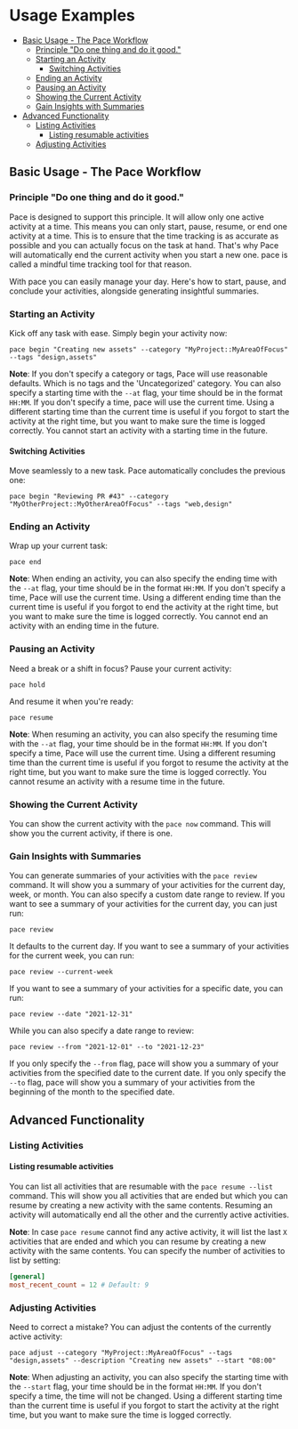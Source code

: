 # Usage Examples

<!-- TOC -->

- [Basic Usage - The Pace Workflow](#basic-usage---the-pace-workflow)
  - [Principle "Do one thing and do it good."](#principle-do-one-thing-and-do-it-good)
  - [Starting an Activity](#starting-an-activity)
    - [Switching Activities](#switching-activities)
  - [Ending an Activity](#ending-an-activity)
  - [Pausing an Activity](#pausing-an-activity)
  - [Showing the Current Activity](#showing-the-current-activity)
  - [Gain Insights with Summaries](#gain-insights-with-summaries)
- [Advanced Functionality](#advanced-functionality)
  - [Listing Activities](#listing-activities)
    - [Listing resumable activities](#listing-resumable-activities)
  - [Adjusting Activities](#adjusting-activities)

<!-- /TOC -->

<!-- TODO: **Command Combinations**: Illustrate how multiple commands can be combined to achieve specific tasks or workflows, showcasing the flexibility and power of the Pace CLI. -->

## Basic Usage - The Pace Workflow

### Principle "Do one thing and do it good."

Pace is designed to support this principle. It will allow only one active
activity at a time. This means you can only start, pause, resume, or end one
activity at a time. This is to ensure that the time tracking is as accurate as
possible and you can actually focus on the task at hand. That's why Pace will
automatically end the current activity when you start a new one. pace is called
a mindful time tracking tool for that reason.

With pace you can easily manage your day. Here's how to start, pause, and
conclude your activities, alongside generating insightful summaries.

### Starting an Activity

Kick off any task with ease. Simply begin your activity now:

```shell
pace begin "Creating new assets" --category "MyProject::MyAreaOfFocus" --tags "design,assets"
```

**Note**: If you don't specify a category or tags, Pace will use reasonable
defaults. Which is no tags and the 'Uncategorized' category. You can also
specify a starting time with the `--at` flag, your time should be in the format
`HH:MM`. If you don't specify a time, pace will use the current time. Using a
different starting time than the current time is useful if you forgot to start
the activity at the right time, but you want to make sure the time is logged
correctly. You cannot start an activity with a starting time in the future.

#### Switching Activities

Move seamlessly to a new task. Pace automatically concludes the previous one:

```shell
pace begin "Reviewing PR #43" --category "MyOtherProject::MyOtherAreaOfFocus" --tags "web,design"
```

### Ending an Activity

Wrap up your current task:

```shell
pace end
```

**Note**: When ending an activity, you can also specify the ending time with the
`--at` flag, your time should be in the format `HH:MM`. If you don't specify a
time, Pace will use the current time. Using a different ending time than the
current time is useful if you forgot to end the activity at the right time, but
you want to make sure the time is logged correctly. You cannot end an activity
with an ending time in the future.

### Pausing an Activity

Need a break or a shift in focus? Pause your current activity:

```shell
pace hold
```

And resume it when you're ready:

```shell
pace resume
```

**Note**: When resuming an activity, you can also specify the resuming time with
the `--at` flag, your time should be in the format `HH:MM`. If you don't specify
a time, Pace will use the current time. Using a different resuming time than the
current time is useful if you forgot to resume the activity at the right time,
but you want to make sure the time is logged correctly. You cannot resume an
activity with a resume time in the future.

### Showing the Current Activity

You can show the current activity with the `pace now` command. This will show
you the current activity, if there is one.

### Gain Insights with Summaries

You can generate summaries of your activities with the `pace review` command. It
will show you a summary of your activities for the current day, week, or month.
You can also specify a custom date range to review. If you want to see a summary
of your activities for the current day, you can just run:

```shell
pace review
```

It defaults to the current day. If you want to see a summary of your activities
for the current week, you can run:

```shell
pace review --current-week
```

If you want to see a summary of your activities for a specific date, you can
run:

```shell
pace review --date "2021-12-31"
```

While you can also specify a date range to review:

```shell
pace review --from "2021-12-01" --to "2021-12-23"
```

If you only specify the `--from` flag, pace will show you a summary of your
activities from the specified date to the current date. If you only specify the
`--to` flag, pace will show you a summary of your activities from the beginning
of the month to the specified date.

## Advanced Functionality

### Listing Activities

#### Listing resumable activities

You can list all activities that are resumable with the `pace resume --list`
command. This will show you all activities that are ended but which you can
resume by creating a new activity with the same contents. Resuming an activity
will automatically end all the other and the currently active activities.

**Note**: In case `pace resume` cannot find any active activity, it will list
the last `X` activities that are ended and which you can resume by creating a
new activity with the same contents. You can specify the number of activities to
list by setting:

```toml
[general]
most_recent_count = 12 # Default: 9
```

### Adjusting Activities

Need to correct a mistake? You can adjust the contents of the currently active
activity:

```shell
pace adjust --category "MyProject::MyAreaOfFocus" --tags "design,assets" --description "Creating new assets" --start "08:00"
```

**Note**: When adjusting an activity, you can also specify the starting time
with the `--start` flag, your time should be in the format `HH:MM`. If you don't
specify a time, the time will not be changed. Using a different starting time
than the current time is useful if you forgot to start the activity at the right
time, but you want to make sure the time is logged correctly.

